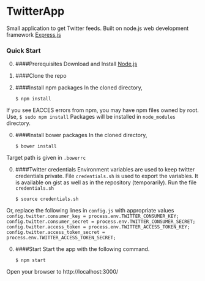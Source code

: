 # TwitterApp
Small application to get Twitter feeds.
Built on node.js web development framework [Express.js](http://expressjs.com/)


### Quick Start

0. ####Prerequisites
Download and Install [Node.js](http://nodejs.org/)

0. ####Clone the repo

0. ####Install npm packages
In the cloned directory,
	```
	$ npm install
	```
If you see EACCES errors from npm, you may have npm files owned by root. Use,
  	```
	$ sudo npm install
	```
Packages will be installed in `node_modules` directory.

0. ####Install bower packages
In the cloned directory,
	```
	$ bower install
	```
Target path is given in `.bowerrc`

0. ####Twitter credentials
Environment variables are used to keep twitter credentials private. File `credentials.sh` is used to export the variables. It is available on gist as well as in the repository (temporarily).
Run the file `credentials.sh`
	```
	$ source credentials.sh
	```
Or, replace the following lines in `config.js` with appropriate values
	```
	config.twitter.consumer_key = process.env.TWITTER_CONSUMER_KEY;
	config.twitter.consumer_secret = process.env.TWITTER_CONSUMER_SECRET;
	config.twitter.access_token = process.env.TWITTER_ACCESS_TOKEN_KEY;
	config.twitter.access_token_secret = process.env.TWITTER_ACCESS_TOKEN_SECRET;
	```

0. ####Start
Start the app with the following command.
	```
	$ npm start
	```
Open your browser to http://localhost:3000/
